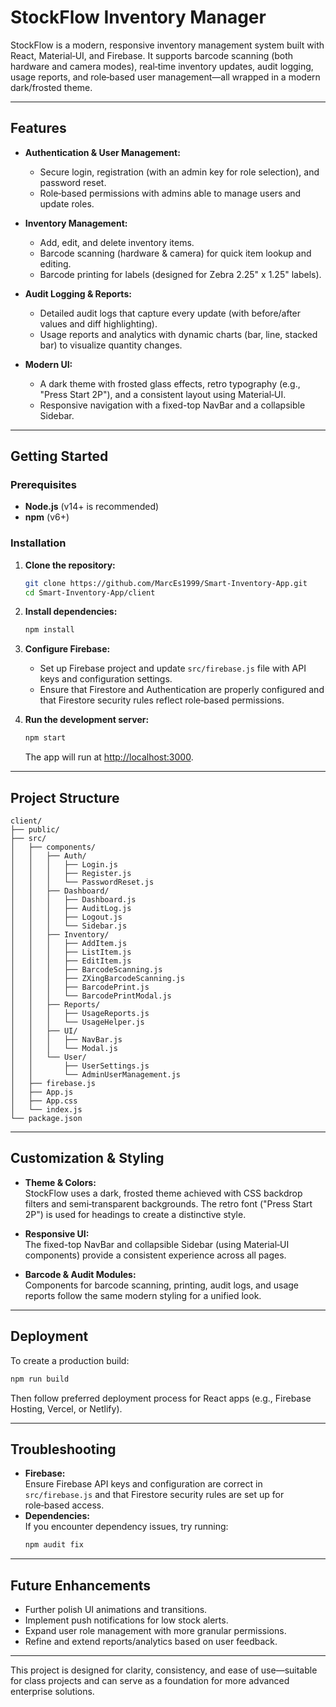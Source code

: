# StockFlow Inventory Manager

StockFlow is a modern, responsive inventory management system built with React, Material‑UI, and Firebase. It supports barcode scanning (both hardware and camera modes), real‑time inventory updates, audit logging, usage reports, and role‑based user management—all wrapped in a modern dark/frosted theme.

---

## Features

- **Authentication & User Management:**
  - Secure login, registration (with an admin key for role selection), and password reset.
  - Role‑based permissions with admins able to manage users and update roles.
  
- **Inventory Management:**
  - Add, edit, and delete inventory items.
  - Barcode scanning (hardware & camera) for quick item lookup and editing.
  - Barcode printing for labels (designed for Zebra 2.25" x 1.25" labels).
  
- **Audit Logging & Reports:**
  - Detailed audit logs that capture every update (with before/after values and diff highlighting).
  - Usage reports and analytics with dynamic charts (bar, line, stacked bar) to visualize quantity changes.
  
- **Modern UI:**
  - A dark theme with frosted glass effects, retro typography (e.g., "Press Start 2P"), and a consistent layout using Material‑UI.
  - Responsive navigation with a fixed-top NavBar and a collapsible Sidebar.

---

## Getting Started

### Prerequisites

- **Node.js** (v14+ is recommended)
- **npm** (v6+)

### Installation

1. **Clone the repository:**
   ```bash
   git clone https://github.com/MarcEs1999/Smart-Inventory-App.git
   cd Smart-Inventory-App/client
   ```

2. **Install dependencies:**
   ```bash
   npm install
   ```

3. **Configure Firebase:**
   - Set up  Firebase project and update  `src/firebase.js` file with  API keys and configuration settings.
   - Ensure that Firestore and Authentication are properly configured and that  Firestore security rules reflect  role‑based permissions.

4. **Run the development server:**
   ```bash
   npm start
   ```
   The app will run at [http://localhost:3000](http://localhost:3000).

---

## Project Structure

```
client/
├── public/
├── src/
│   ├── components/
│   │   ├── Auth/
│   │   │   ├── Login.js
│   │   │   ├── Register.js
│   │   │   └── PasswordReset.js
│   │   ├── Dashboard/
│   │   │   ├── Dashboard.js
│   │   │   ├── AuditLog.js
│   │   │   ├── Logout.js
│   │   │   └── Sidebar.js
│   │   ├── Inventory/
│   │   │   ├── AddItem.js
│   │   │   ├── ListItem.js
│   │   │   ├── EditItem.js
│   │   │   ├── BarcodeScanning.js
│   │   │   ├── ZXingBarcodeScanning.js
│   │   │   ├── BarcodePrint.js
│   │   │   └── BarcodePrintModal.js
│   │   ├── Reports/
│   │   │   ├── UsageReports.js
│   │   │   └── UsageHelper.js
│   │   ├── UI/
│   │   │   ├── NavBar.js
│   │   │   └── Modal.js
│   │   └── User/
│   │       ├── UserSettings.js
│   │       └── AdminUserManagement.js
│   ├── firebase.js
│   ├── App.js
│   ├── App.css
│   └── index.js
└── package.json
```

---

## Customization & Styling

- **Theme & Colors:**  
  StockFlow uses a dark, frosted theme achieved with CSS backdrop filters and semi‑transparent backgrounds. The retro font ("Press Start 2P") is used for headings to create a distinctive style.

- **Responsive UI:**  
  The fixed-top NavBar and collapsible Sidebar (using Material‑UI components) provide a consistent experience across all pages.

- **Barcode & Audit Modules:**  
  Components for barcode scanning, printing, audit logs, and usage reports follow the same modern styling for a unified look.

---

## Deployment

To create a production build:
```bash
npm run build
```
Then follow  preferred deployment process for React apps (e.g., Firebase Hosting, Vercel, or Netlify).

---

## Troubleshooting

- **Firebase:**  
  Ensure  Firebase API keys and configuration are correct in `src/firebase.js` and that  Firestore security rules are set up for role‑based access.
- **Dependencies:**  
  If you encounter dependency issues, try running:
  ```bash
  npm audit fix
  ```


---

## Future Enhancements

- Further polish UI animations and transitions.
- Implement push notifications for low stock alerts.
- Expand user role management with more granular permissions.
- Refine and extend reports/analytics based on user feedback.

---

This project is designed for clarity, consistency, and ease of use—suitable for class projects and can serve as a foundation for more advanced enterprise solutions.
